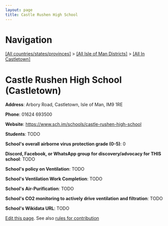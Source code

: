 ```yaml
---
layout: page
title: Castle Rushen High School
---
```

# Navigation

[[All countries/states/provinces]](../../..) > [[All Isle of Man Districts]](../..) > [[All In Castletown]](..)

# Castle Rushen High School (Castletown)

**Address**: Arbory Road, Castletown, Isle of Man, IM9 1RE

**Phone**: 01624 693500

**Website**: <https://www.sch.im/schools/castle-rushen-high-school>

**Students**: TODO

**School's overall airborne virus protection grade (0-5)**: 0

**Discord, Facebook, or WhatsApp group for discovery/advocacy for THIS school**: TODO

**School's policy on Ventilation**: TODO

**School's Ventilation Work Completion**: TODO

**School's Air-Purification**: TODO

**School's CO2 monitoring to actively drive ventilation and filtration**: TODO

**School's Wikidata URL**: TODO


[Edit this page](https://github.com/ventilate-schools/IoM/edit/main/./Castletown/Castle_Rushen_High_School.md). See also [rules for contribution](../../../contribution-rules/)